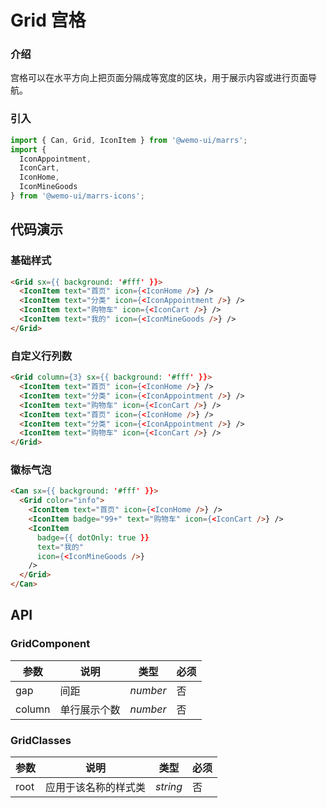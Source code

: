 # Grid 宫格

### 介绍

宫格可以在水平方向上把页面分隔成等宽度的区块，用于展示内容或进行页面导航。

### 引入

```js
import { Can, Grid, IconItem } from '@wemo-ui/marrs';
import {
  IconAppointment,
  IconCart,
  IconHome,
  IconMineGoods
} from '@wemo-ui/marrs-icons';
```

## 代码演示

### 基础样式

```html
<Grid sx={{ background: '#fff' }}>
  <IconItem text="首页" icon={<IconHome />} />
  <IconItem text="分类" icon={<IconAppointment />} />
  <IconItem text="购物车" icon={<IconCart />} />
  <IconItem text="我的" icon={<IconMineGoods />} />
</Grid>
```
### 自定义行列数

```html
<Grid column={3} sx={{ background: '#fff' }}>
  <IconItem text="首页" icon={<IconHome />} />
  <IconItem text="分类" icon={<IconAppointment />} />
  <IconItem text="购物车" icon={<IconCart />} />
  <IconItem text="首页" icon={<IconHome />} />
  <IconItem text="分类" icon={<IconAppointment />} />
  <IconItem text="购物车" icon={<IconCart />} />
</Grid>
```
### 徽标气泡

```html
<Can sx={{ background: '#fff' }}>
  <Grid color="info">
    <IconItem text="首页" icon={<IconHome />} />
    <IconItem badge="99+" text="购物车" icon={<IconCart />} />
    <IconItem
      badge={{ dotOnly: true }}
      text="我的"
      icon={<IconMineGoods />}
    />
  </Grid>
</Can>
```


## API

### GridComponent


|参数|说明|类型|必须|
|--|--|--|--|
|gap| 间距|_number_|否|
|column| 单行展示个数|_number_|否|

### GridClasses


|参数|说明|类型|必须|
|--|--|--|--|
|root|应用于该名称的样式类|_string_|否|
